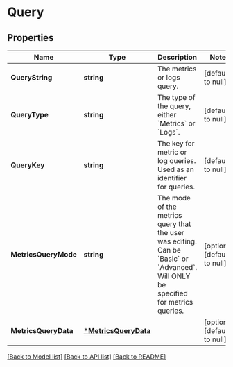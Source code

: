 # Query

## Properties
Name | Type | Description | Notes
------------ | ------------- | ------------- | -------------
**QueryString** | **string** | The metrics or logs query. | [default to null]
**QueryType** | **string** | The type of the query, either &#x60;Metrics&#x60; or &#x60;Logs&#x60;. | [default to null]
**QueryKey** | **string** | The key for metric or log queries. Used as an identifier for queries. | [default to null]
**MetricsQueryMode** | **string** | The mode of the metrics query that the user was editing. Can be &#x60;Basic&#x60; or &#x60;Advanced&#x60;. Will ONLY be specified for metrics queries.  | [optional] [default to null]
**MetricsQueryData** | [***MetricsQueryData**](MetricsQueryData.md) |  | [optional] [default to null]

[[Back to Model list]](../README.md#documentation-for-models) [[Back to API list]](../README.md#documentation-for-api-endpoints) [[Back to README]](../README.md)

